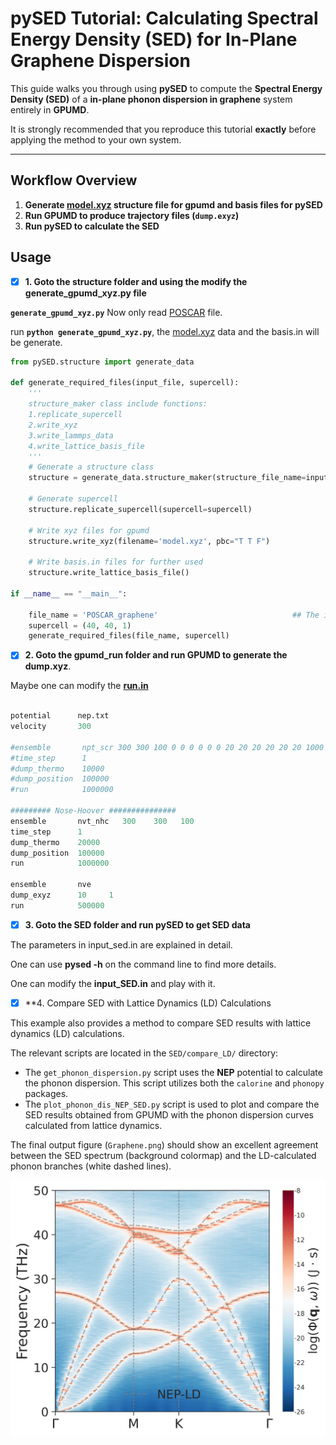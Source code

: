 # pySED Tutorial: Calculating Spectral Energy Density (SED) for In-Plane Graphene Dispersion

This guide walks you through using **pySED** to compute the **Spectral Energy Density (SED)** of a **in-plane phonon dispersion in graphene** system entirely in **GPUMD**.

It is strongly recommended that you reproduce this tutorial **exactly** before applying the method to your own system.

---

## **Workflow Overview**

1. **Generate [model.xyz](https://gpumd.org/gpumd/input_files/model_xyz.html) structure file for gpumd and basis files for pySED**
2. **Run GPUMD to produce trajectory files (`dump.exyz`)**
3. **Run pySED to calculate the SED**
 
## Usage

- [x] **1. Goto the structure folder and using the modify the generate_gpumd_xyz.py file** 

**`generate_gpumd_xyz.py`** Now only read [POSCAR](https://www.vasp.at/wiki/index.php/POSCAR) file.

run **`python generate_gpumd_xyz.py`**, the [model.xyz](https://gpumd.org/gpumd/input_files/model_xyz.html) data and the basis.in will be generate.


```python
from pySED.structure import generate_data

def generate_required_files(input_file, supercell):
    '''
    structure_maker class include functions:
    1.replicate_supercell
    2.write_xyz
    3.write_lammps_data
    4.write_lattice_basis_file
    '''	 
    # Generate a structure class
    structure = generate_data.structure_maker(structure_file_name=input_file)
    
    # Generate supercell
    structure.replicate_supercell(supercell=supercell)

    # Write xyz files for gpumd
    structure.write_xyz(filename='model.xyz', pbc="T T F")
    
    # Write basis.in files for further used
    structure.write_lattice_basis_file()

if __name__ == "__main__":

    file_name = 'POSCAR_graphene'                              ## The in file for lammps
    supercell = (40, 40, 1)
    generate_required_files(file_name, supercell)

```

- [x] **2. Goto the gpumd_run folder and run GPUMD to generate the dump.xyz**.

Maybe one can modify the **[run.in]()**

```python

potential      nep.txt
velocity       300

#ensemble       npt_scr 300 300 100 0 0 0 0 0 0 20 20 20 20 20 20 1000
#time_step      1
#dump_thermo    10000
#dump_position  100000
#run            1000000

######### Nose-Hoover ###############
ensemble       nvt_nhc   300    300   100
time_step      1
dump_thermo    20000
dump_position  100000
run            1000000

ensemble       nve
dump_exyz      10     1
run            500000

```

- [x] **3. Goto the SED folder and run pySED to get SED data** 

The parameters in input_sed.in are explained in detail.

One can use  **pysed -h** on the command line to find more details.

One can modify the **input_SED.in** and play with it.



- [x] **4. Compare SED with Lattice Dynamics (LD) Calculations

This example also provides a method to compare SED results with lattice dynamics (LD) calculations.

The relevant scripts are located in the `SED/compare_LD/` directory:
-   The `get_phonon_dispersion.py` script uses the **NEP** potential to calculate the phonon dispersion. This script utilizes both the `calorine` and `phonopy` packages.
-   The `plot_phonon_dis_NEP_SED.py` script is used to plot and compare the SED results obtained from GPUMD with the phonon dispersion curves calculated from lattice dynamics.

The final output figure (`Graphene.png`) should show an excellent agreement between the SED spectrum (background colormap) and the LD-calculated phonon branches (white dashed lines).

![Comparison of SED and LD for Graphene](https://github.com/Tingliangstu/pySED/blob/main/example/In_plane_graphene_gpumd/SED/compare_LD/Graphene.png)